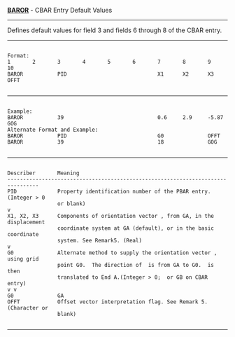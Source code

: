 __**[BAROR](https://help.hexagonmi.com/bundle/MSC_Nastran_2022.4/page/Nastran_Combined_Book/qrg/bulkab/TOC.BAROR.xhtml)**__   -   CBAR Entry Default Values

--------------------------------------------------------------------------------
Defines default values for field 3 and fields 6 through 8 of the CBAR entry.

--------------------------------------------------------------------------------
```text

Format:
1       2       3       4       5       6       7       8       9       10      
BAROR           PID                             X1      X2      X3      OFFT    


```

--------------------------------------------------------------------------------
```text

Example:
BAROR           39                              0.6     2.9     -5.87   GOG     
Alternate Format and Example:
BAROR           PID                             G0              OFFT    
BAROR           39                              18              GOG     


```

--------------------------------------------------------------------------------
```text

Describer       Meaning         
--------------------------------------------------------------------------------
PID             Property identification number of the PBAR entry.  (Integer > 0
                or blank)
v
X1, X2, X3      Components of orientation vector , from GA, in the displacement
                coordinate system at GA (default), or in the basic coordinate
                system. See Remark5. (Real)
v
G0              Alternate method to supply the orientation vector , using grid
                point G0.  The direction of  is from GA to G0.  is then
                translated to End A.(Integer > 0;  or GB on CBAR entry)
v v
G0              GA 
OFFT            Offset vector interpretation flag. See Remark 5. (Character or
                blank)


```

--------------------------------------------------------------------------------

